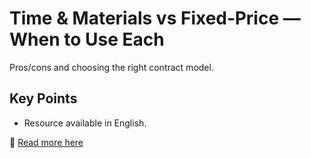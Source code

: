 # Time & Materials vs Fixed‑Price — When to Use Each

Pros/cons and choosing the right contract model.

## Key Points
- Resource available in English.

📖 [Read more here](https://blog.example.com/contracts/tnm-vs-fixed)
